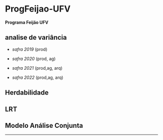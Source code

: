 # ProgFeijao-UFV
**Programa Feijão UFV**

## analise de variância 

* *safra 2019* (prod)

* *safra 2020* (prod, ag)

* *safra 2021* (prod,ag, arq)

* *safra 2022* (prod,ag, arq)

## Herdabilidade

## LRT 


## Modelo Análise Conjunta

---

